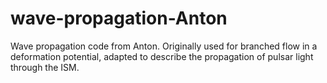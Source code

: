 # wave-propagation-Anton
Wave propagation code from Anton. Originally used for branched flow in a deformation potential, adapted to describe the propagation of pulsar light through the ISM.

